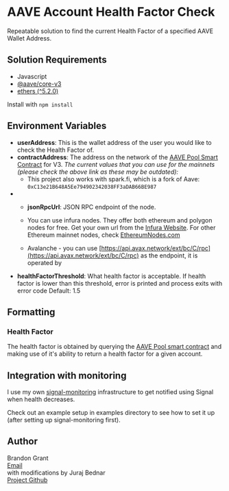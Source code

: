 # AAVE Account Health Factor Check

Repeatable solution to find the current Health Factor of a specified AAVE Wallet Address. 

## Solution Requirements

- Javascript
- [@aave/core-v3](https://www.npmjs.com/package/@aave/core-v3)
- [ethers (^5.2.0)](https://www.npmjs.com/package/ethers)

Install with ``npm install``

## Environment Variables

- **userAddress**: This is the wallet address of the user you would like to check the Health Factor of.
- **contractAddress**: The address on the network of the [AAVE Pool Smart Contract](https://docs.aave.com/developers/deployed-contracts/deployed-contracts) for V3.
    *The current values that you can use for the mainnets (please check the above link as these may be outdated):*
  - This project also works with spark.fi, which is a fork of Aave: `0xC13e21B648A5Ee794902342038FF3aDAB66BE987`
- 
  - **jsonRpcUrl**: JSON RPC endpoint of the node. 
  
  - You can use infura nodes. They offer both ethereum and polygon nodes for free. Get your own url from the [Infura Website](https://infura.io/dashboard). For other Ethereum mainnet nodes, check [EthereumNodes.com](https://ethereumnodes.com/)
  
  - Avalanche - you can use [https://api.avax.network/ext/bc/C/rpc](https://api.avax.network/ext/bc/C/rpc) as the endpoint, it is operated by
- **healthFactorThreshold**: What health factor is acceptable. If health factor is lower than this threshold, error is printed and process exits with error code Default: 1.5

## Formatting

### Health Factor

The health factor is obtained by querying the [AAVE Pool smart contract](https://docs.aave.com/developers/core-contracts/pool) and making use of it's ability to return a health factor for a given account.

## Integration with monitoring

I use my own [signal-monitoring](https://github.com/jooray/signal-monitoring) infrastructure to get notified using Signal when health decreases.

Check out an example setup in examples directory to see how to set it up (after setting up signal-monitoring first).

## Author

Brandon Grant\
[Email](mailto:brandon.kevin.grant@gmail.com)\
with modifications by Juraj Bednar\
[Project Github](https://github.com/jooray/AAVE_Account_Health_Factor)

